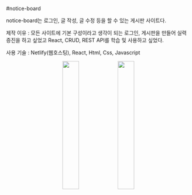 #notice-board

notice-board는 로그인, 글 작성, 글 수정 등을 할 수 있는 게시판 사이트다.

제작 이유 : 모든 사이트에 기본 구성이라고 생각이 되는 로그인, 게시판을 만들어 실력 증진을 하고 싶었고 React, CRUD, REST API를 학습 및 사용하고 싶었다.

사용 기술 : Netlify(웹호스팅), React, Html, Css, Javascript

<p align="center"><img src="https://user-images.githubusercontent.com/67909892/111937847-041fe680-8b0c-11eb-8c66-bb99c67aa9c8.png" align="center" width="30%"><img src="https://user-images.githubusercontent.com/67909892/111939004-87423c00-8b0e-11eb-93ca-6ce201c3505a.png" align="center" width="30%"></p>
